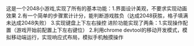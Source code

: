 这是一个2048小游戏,实现了所有的基本功能：1.界⾯设计美观，不要求实现动画效果 2.有⼀个简单的步骤累计计分，能判断游戏胜负（达成2048获胜，格⼦填满未达成2048失败）
3.实现键盘上下左右操控 进阶功能实现了两条：1.实现操作配置（游戏开始前配置上下左右键位） 2.利⽤chrome	devtool的移动开发模式，模拟移动端运⾏，实现响应式布局，模拟⼿机触摸操作
